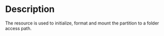 # Description

The resource is used to initialize, format and mount the partition to a folder
access path.
